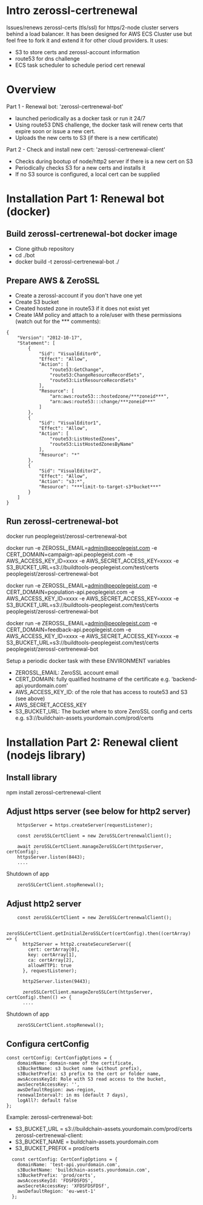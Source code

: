 # Intro zerossl-certrenewal
Issues/renews zerossl-certs (tls/ssl) for https/2-node cluster servers behind a load balancer.
It has been designed for AWS ECS Cluster use but feel free to fork it and extend it for other cloud providers.
It uses:
- S3 to store certs and zerossl-account information
- route53 for dns challenge
- ECS task scheduler to schedule period cert renewal


# Overview
Part 1 - Renewal bot: 'zerossl-certrenewal-bot'
- launched periodically as a docker task or run it 24/7
- Using route53 DNS challenge, the docker task will renew certs that expire soon or issue a new cert.
- Uploads the new certs to S3 (if there is a new certificate)


Part 2 - Check and install new cert: 'zerossl-certrenewal-client'
- Checks during bootup of node/http2 server if there is a new cert on S3
- Periodically checks S3 for a new certs and installs it
- If no S3 source is configured, a local cert can be supplied

# Installation Part 1: Renewal bot (docker)
## Build zerossl-certrenewal-bot docker image
- Clone github repository
- cd ./bot
- docker build -t zerossl-certrenewal-bot ./
## Prepare AWS & ZeroSSL
- Create a zerossl-account if you don't have one yet
- Create S3 bucket
- Created hosted zone in route53 if it does not exist yet
- Create IAM policy and attach to a role/user with these permissions (watch out for the *** comments):

```
{
    "Version": "2012-10-17",
    "Statement": [
        {
            "Sid": "VisualEditor0",
            "Effect": "Allow",
            "Action": [
                "route53:GetChange",
                "route53:ChangeResourceRecordSets",
                "route53:ListResourceRecordSets"
            ],
            "Resource": [
                "arn:aws:route53:::hostedzone/***zoneid***",
                "arn:aws:route53:::change/***zoneid***"
            ]
        },
        {
            "Sid": "VisualEditor1",
            "Effect": "Allow",
            "Action": [
                "route53:ListHostedZones",
                "route53:ListHostedZonesByName"
            ],
            "Resource": "*"
        },
        {
            "Sid": "VisualEditor2",
            "Effect": "Allow",
            "Action": "s3:*",
            "Resource": "***limit-to-target-s3*bucket***"
        }
    ]
}
```

## Run zerossl-certrenewal-bot
docker run peoplegeist/zerossl-certrenewal-bot

docker run -e ZEROSSL_EMAIL=admin@peoplegeist.com -e CERT_DOMAIN=campaign-api.peoplegeist.com -e AWS_ACCESS_KEY_ID=xxxx -e AWS_SECRET_ACCESS_KEY=xxxx -e S3_BUCKET_URL=s3://buildtools-peoplegeist.com/test/certs peoplegeist/zerossl-certrenewal-bot

docker run -e ZEROSSL_EMAIL=admin@peoplegeist.com -e CERT_DOMAIN=population-api.peoplegeist.com -e AWS_ACCESS_KEY_ID=xxxx -e AWS_SECRET_ACCESS_KEY=xxxx -e S3_BUCKET_URL=s3://buildtools-peoplegeist.com/test/certs peoplegeist/zerossl-certrenewal-bot

docker run -e ZEROSSL_EMAIL=admin@peoplegeist.com -e CERT_DOMAIN=feedback-api.peoplegeist.com -e AWS_ACCESS_KEY_ID=xxxx -e AWS_SECRET_ACCESS_KEY=xxxx -e S3_BUCKET_URL=s3://buildtools-peoplegeist.com/test/certs peoplegeist/zerossl-certrenewal-bot

Setup a periodic docker task with these ENVIRONMENT variables
- ZEROSSL_EMAIL: ZeroSSL account email
- CERT_DOMAIN: fully qualified hostname of the certificate e.g. 'backend-api.yourdomain.com'
- AWS_ACCESS_KEY_ID: of the role that has access to route53 and S3 (see above)
- AWS_SECRET_ACCESS_KEY
- S3_BUCKET_URL: The bucket where to store ZeroSSL config and certs e.g. s3://buildchain-assets.yourdomain.com/prod/certs

# Installation Part 2: Renewal client (nodejs library)
## Install library

npm install zerossl-certrenewal-client

## Adjust https server (see below for http2 server)

```
    httpsServer = https.createServer(requestListener);

    const zeroSSLCertClient = new ZeroSSLCertrenewalClient();

    await zeroSSLCertClient.manageZeroSSLCert(httpsServer, certConfig);    
    httpsServer.listen(8443);
    ....

```

Shutdown of app
```
    zeroSSLCertClient.stopRenewal();
```

## Adjust http2 server 

```
    const zeroSSLCertClient = new ZeroSSLCertrenewalClient();
    
    zeroSSLCertClient.getInitialZeroSSLCert(certConfig).then((certArray) => {
      http2Server = http2.createSecureServer({
        cert: certArray[0],
        key: certArray[1],
        ca: certArray[2],
        allowHTTP1: true
      }, requestListener);

      http2Server.listen(9443);

      zeroSSLCertClient.manageZeroSSLCert(httpsServer, certConfig).then(() => {
      ....

```

Shutdown of app
```
    zeroSSLCertClient.stopRenewal();
```

## Configura certConfig

```
const certConfig: CertConfigOptions = {
    domainName: domain-name of the certificate,
    s3BucketName: s3 bucket name (without prefix),
    s3BucketPrefix: s3 prefix to the cert or folder name,
    awsAccessKeyId: Role with S3 read access to the bucket,
    awsSecretAccessKey: '',
    awsDefaultRegion: aws-region,
    renewalInterval?: in ms (default 7 days),
    logAll?: default false
};

```

Example:
zerossl-certrenewal-bot:
- S3_BUCKET_URL = s3://buildchain-assets.yourdomain.com/prod/certs
zerossl-certrenewal-client:
- S3_BUCKET_NAME = buildchain-assets.yourdomain.com
- S3_BUCKET_PREFIX =  prod/certs

```
  const certConfig: CertConfigOptions = {
    domainName: 'test-api.yourdomain.com',
    s3BucketName: 'buildchain-assets.yourdomain.com',
    s3BucketPrefix: 'prod/certs',
    awsAccessKeyId: 'FDSFDSFDS',
    awsSecretAccessKey: 'XFDSFDSFDSf',
    awsDefaultRegion: 'eu-west-1'
  };
```